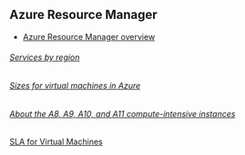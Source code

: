 ## Azure Resource Manager

 - [Azure Resource Manager overview](https://azure.microsoft.com/en-us/documentation/articles/resource-group-overview/)

###### [Services by region](https://azure.microsoft.com/en-us/regions/#services)

###### [Sizes for virtual machines in Azure](https://azure.microsoft.com/en-gb/documentation/articles/virtual-machines-windows-sizes/)

###### [About the A8, A9, A10, and A11 compute-intensive instances](https://azure.microsoft.com/en-gb/documentation/articles/virtual-machines-windows-a8-a9-a10-a11-specs/)


[SLA for Virtual Machines](https://azure.microsoft.com/en-us/support/legal/sla/virtual-machines/v1_2/)
